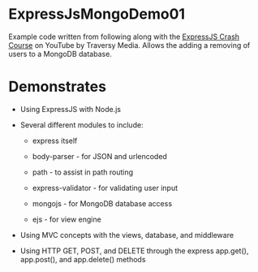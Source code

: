 # ExpressJsMongoDemo01

Example code written from following along with the [ExpressJS Crash Course](https://www.youtube.com/watch?v=gnsO8-xJ8rs) on YouTube by Traversy Media.  Allows the adding a removing of users to a MongoDB database.

# Demonstrates

* Using ExpressJS with Node.js

* Several different modules to include:

    * express itself

    * body-parser - for JSON and urlencoded

    * path - to assist in path routing

    * express-validator - for validating user input

    * mongojs - for MongoDB database access

    * ejs - for view engine

* Using MVC concepts with the views, database, and middleware

* Using HTTP GET, POST, and DELETE through the express app.get(), app.post(), and app.delete() methods
